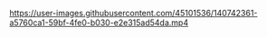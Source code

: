 https://user-images.githubusercontent.com/45101536/140742361-a5760ca1-59bf-4fe0-b030-e2e315ad54da.mp4